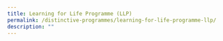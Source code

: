 ```yaml
---
title: Learning for Life Programme (LLP)
permalink: /distinctive-programmes/learning-for-life-programme-llp/
description: ""
---
```


